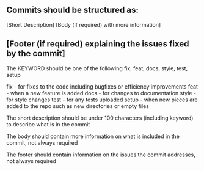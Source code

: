 Commits should be structured as:
--------------------------------
<KEYWORD> [Short Description]
[Body (if required) with more information]

[Footer (if required) explaining the issues fixed by the commit]
--------------------------------

The KEYWORD should be one of the following
fix, feat, docs, style, test, setup

fix   - for fixes to the code including bugfixes or efficiency improvements
feat  - when a new feature is added
docs  - for changes to documentation
style - for style changes
test  - for any tests uploaded
setup - when new pieces are added to the repo such as new directories or empty files

The short description should be under 100 characters (including keyword) to describe what is in the commit

The body should contain more information on what is included in the commit, not always required

The footer should contain information on the issues the commit addresses, not always required

